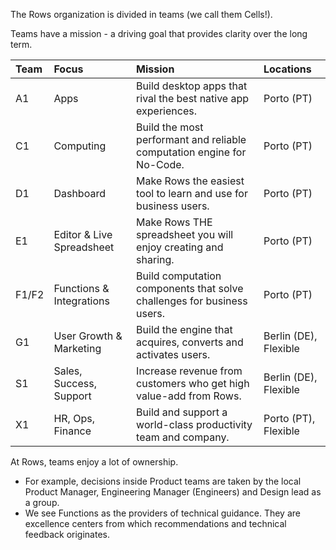 
The Rows organization is divided in teams (we call them Cells!).

Teams have a mission - a driving goal that provides clarity over the long term. 

| Team  | Focus                     | Mission                                                                | Locations             |
|:------|:--------------------------|:-----------------------------------------------------------------------|:----------------------|
| A1    | Apps                      | Build desktop apps that rival the best native app experiences.         | Porto (PT)            |
| C1    | Computing                 | Build the most performant and reliable computation engine for No-Code. | Porto (PT)            |
| D1    | Dashboard                 | Make Rows the easiest tool to learn and use for business users.        | Porto (PT)            |
| E1    | Editor & Live Spreadsheet | Make Rows THE spreadsheet you will enjoy creating and sharing.         | Porto (PT)            |
| F1/F2 | Functions & Integrations  | Build computation components that solve challenges for business users. | Porto (PT)            |
| G1    | User Growth & Marketing   | Build the engine that acquires, converts and activates users.          | Berlin (DE), Flexible |
| S1    | Sales, Success, Support   | Increase revenue from customers who get high value-add from Rows.      | Berlin (DE), Flexible |
| X1    | HR, Ops, Finance          | Build and support a world-class productivity team and company.         | Porto (PT), Flexible  |

At Rows, teams enjoy a lot of ownership.
- For example, decisions inside Product teams are taken by the local Product Manager, Engineering Manager (Engineers) and Design lead as a group.
- We see Functions as the providers of technical guidance. They are excellence centers from which recommendations and technical feedback originates.